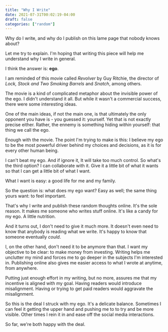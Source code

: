 ```yaml
---
title: "Why I Write"
date: 2021-07-31T00:02:19-04:00
draft: false
categories: ["random"]
---
```


Why do I write, and why do I publish on this lame page that nobody knows about?

Let me try to explain. I'm hoping that writing this piece will help me understand why I write in general.

I think the answer is: **ego**.

I am reminded of this movie called _Revolver_ by Guy Ritchie, the director of _Lock, Stock and Two Smoking Barrels_ and _Snatch_, among others.

The movie is a kind of complicated metaphor about the invisible power of the ego. I didn't understand it all. But while it wasn't a commercial success, there were some interesting ideas.

One of the main ideas, if not the main one, is that ultimately the only opponent you have is - you guessed it: yourself. Yet that is not exactly precise either. Rather, the ennemy is something hiding _within_ yourself: that thing we call the ego.

Enough with the movie. The point I'm trying to make is this: I believe my ego to be the most powerful driver behind my choices and decisions, as it is for every other human being.

I can't beat my ego. And if ignore it, It will take too much control. So what's the third option? I can collaborate with it. Give it a little bit of what it wants so that I can get a little bit of what I want.

What I want is easy: a good life for me and my family.

So the question is: what does my ego want? Easy as well; the same thing yours want: to feel important. 

That's why I write and publish these random thoughts online. It's the sole reason. It makes me someone who writes stuff online. It's like a candy for my ego. A little nutrition.

And it turns out, I don't need to give it much more. It doesn't even need to know that anybody is reading what we write. It's happy to know that someone eventually _could_. 

I, on the other hand, don't need it to be anymore than that. I want my objective to be clear: to make money from investing. Writing helps me unclutter my mind and forces me to go deeper in the subjects I'm interested in. Publishing online also gives me easier access to what I wrote at anytime, from anywhere.

Putting just enough effort in my writing, but no more, assures me that my incentive is aligned with my goal. Having readers would introduce misalignment. Having or trying to get paid readers would aggravate the misalignment.

So this is the deal I struck with my ego. It's a delicate balance. Sometimes I can feel it getting the upper hand and pushing me to to try and be more visible. Other times I rein it in and ease off the social media interactions. 

So far, we're both happy with the deal.






